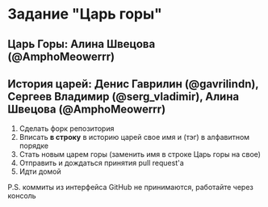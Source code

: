 # Задание "Царь горы"

## Царь Горы: Алина Швецова (@AmphoMeowerrr)
## История царей:  Денис Гаврилин (@gavrilindn), Сергеев Владимир (@serg_vladimir), Алина Швецова (@AmphoMeowerrr)

1. Сделать форк репозитория
1. Вписать **в строку** в историю царей свое имя и (тэг) в алфавитном порядке
1. Стать новым царем горы (заменить имя в строке Царь горы на свое)
1. Отправить и дождаться принятия pull request'а
1. Идти домой

P.S. коммиты из интерфейса GitHub не принимаются, работайте через консоль

